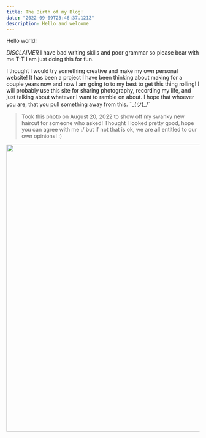 ```yaml
---
title: The Birth of my Blog!
date: "2022-09-09T23:46:37.121Z"
description: Hello and welcome
---
```


Hello world!

*DISCLAIMER* I have bad writing skills and poor grammar so please bear with me T-T I am just doing this for fun.

I thought I would try something creative and make my own personal website! It has been a project 
I have been thinking about making for a couple years now and now I am going to to my best to get this thing rolling!
I will probably use this site for sharing photography, recording my life, and just talking about whatever I want to 
ramble on about. I hope that whoever you are, that you pull something away from this. ¯\_(ツ)_/¯ 

> Took this photo on August 20, 2022 to show off my swanky new haircut for someone who asked! 
> Thought I looked pretty good, hope you can agree with me :/ but if not that is ok, we are all entitled to our 
> own opinions! :)
<img src="./first-post-selfie.JPG" width="750">